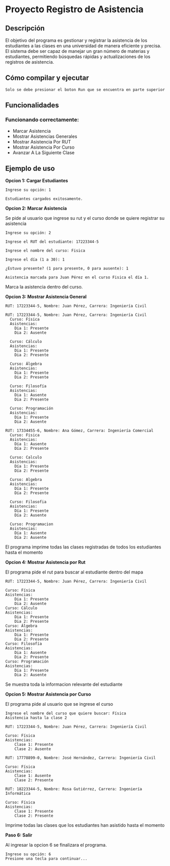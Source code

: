 # Proyecto Registro de Asistencia
## Descripción

El objetivo del programa es gestionar y registrar la asistencia de los estudiantes a las clases en una universidad de manera eficiente y precisa. El sistema debe ser capaz de manejar un gran número de materias y estudiantes, permitiendo búsquedas rápidas y actualizaciones de los registros de asistencia.

## Cómo compilar y ejecutar



````
Solo se debe presionar el boton Run que se encuentra en parte superior
````

## Funcionalidades
### Funcionando correctamente:

- Marcar Asistencia
- Mostrar Asistencias Generales
- Mostrar Asistencia Por RUT
- Mostrar Asistencia Por Curso
- Avanzar A La Siguiente Clase


## Ejemplo de uso

**Opcion 1: Cargar Estudiantes**

```
Ingrese su opción: 1

Estudiantes cargados exitosamente.
```
**Opcion 2: Marcar Asistencia**

Se pide al usuario que ingrese su rut y el curso donde se quiere registrar su asistencia

```
Ingrese su opción: 2

Ingrese el RUT del estudiante: 17223344-5

Ingrese el nombre del curso: Fisica

Ingrese el día (1 a 30): 1

¿Estuvo presente? (1 para presente, 0 para ausente): 1

Asistencia marcada para Juan Pérez en el curso Fisica el día 1.
```
Marca la asistencia dentro del curso.


**Opcion 3: Mostrar Asistencia General**

```
RUT: 17223344-5, Nombre: Juan Pérez, Carrera: Ingeniería Civil

RUT: 17223344-5, Nombre: Juan Pérez, Carrera: Ingeniería Civil
  Curso: Física 
  Asistencias:
    Dia 1: Presente
    Dia 2: Ausente
    
  Curso: Cálculo 
  Asistencias:
    Dia 1: Presente
    Dia 2: Presente
    
  Curso: Álgebra 
  Asistencias:
    Dia 1: Presente
    Dia 2: Presente
    
  Curso: Filosofía 
  Asistencias:
    Dia 1: Ausente
    Dia 2: Presente
    
  Curso: Programación 
  Asistencias:
    Dia 1: Presente
    Dia 2: Ausente

RUT: 17334455-6, Nombre: Ana Gómez, Carrera: Ingeniería Comercial
  Curso: Fisica
  Asistencias:
    Día 1: Ausente
    Día 2: Presente

  Curso: Calculo
  Asistencias:
    Día 1: Presente
    Día 2: Presente

  Curso: Algebra
  Asistencias:
    Día 1: Presente
    Día 2: Presente

  Curso: Filosofia
  Asistencias:
    Día 1: Presente
    Día 2: Ausente

  Curso: Programacion
  Asistencias:
    Día 1: Ausente
    Día 2: Ausente
```
El programa imprime todas las clases registradas de todos los estudiantes hasta el momento


**Opcion 4: Mostrar Asistencia por Rut**

El programa pide el rut para buscar al estudiante dentro del mapa

```
RUT: 17223344-5, Nombre: Juan Pérez, Carrera: Ingeniería Civil

Curso: Física 
Asistencias:
    Dia 1: Presente
    Dia 2: Ausente
Curso: Cálculo 
Asistencias:
    Dia 1: Presente
    Dia 2: Presente
Curso: Álgebra 
Asistencias:
    Dia 1: Presente
    Dia 2: Presente
Curso: Filosofía 
Asistencias:
    Dia 1: Ausente
    Dia 2: Presente
Curso: Programación 
Asistencias:
    Dia 1: Presente
    Dia 2: Ausente
```

Se muestra toda la informacion relevante del estudiante

**Opcion 5: Mostrar Asistencia por Curso**

El programa pide al usuario que se ingrese el curso

```
Ingrese el nombre del curso que quiere buscar: Física
Asistencia hasta la clase 2

RUT: 17223344-5, Nombre: Juan Pérez, Carrera: Ingeniería Civil

Curso: Física 
Asistencias:
    Clase 1: Presente
    Clase 2: Ausente

RUT: 17778899-0, Nombre: José Hernández, Carrera: Ingeniería Civil

Curso: Física 
Asistencias:
    Clase 1: Ausente
    Clase 2: Presente

RUT: 18223344-5, Nombre: Rosa Gutiérrez, Carrera: Ingeniería Informática

Curso: Física 
Asistencias:
    Clase 1: Presente
    Clase 2: Presente
```

Imprime todas las clases que los estudiantes han asistido hasta el momento

**Paso 6: Salir**

Al ingresar la opcion 6 se finalizara el programa.
```
Ingrese su opción: 6
Presione una tecla para continuar...
```